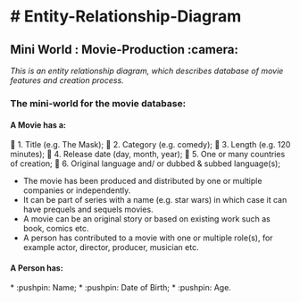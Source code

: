  <h1> # Entity-Relationship-Diagram </h1> 
 
 <h2> Mini World : Movie-Production :camera: </h2>
 
*This is an entity relationship diagram, which describes database of movie features and creation process.*


<h3> The mini-world for the movie database: </h3>

<h4> A Movie has a:</h4>

:pushpin: 1. Title (e.g. The Mask);
:pushpin: 2. Category (e.g. comedy);
:pushpin: 3. Length (e.g. 120 minutes);
:pushpin: 4. Release date (day, month, year);
:pushpin: 5. One or many countries of creation;
:pushpin: 6. Original language and/ or dubbed & subbed language(s);

* The movie has been produced and distributed by one or multiple companies or independently. 
* It can be part of series with a name (e.g. star wars) in which case it can have prequels and sequels movies. 
* A movie can be an original story or based on existing work such as book, comics etc.
* A person has contributed to a movie with one or multiple role(s), for example actor, director, producer, musician etc.

<h4> A Person has: </h4>
* :pushpin: Name;
* :pushpin: Date of Birth;
* :pushpin: Age.


